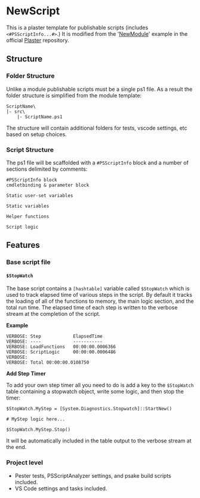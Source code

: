 # NewScript

This is a plaster template for publishable scripts (includes `<#PSScriptInfo...#>`.) It is modified from the '[NewModule](https://github.com/PowerShell/Plaster/tree/master/examples/NewModule)' example in the official [Plaster](https://github.com/PowerShell/Plaster) repository.

## Structure

### Folder Structure

Unlike a module publishable scripts must be a single ps1 file. As a result the folder structure is simplified from the module template:

```
ScriptName\
|- src\
    |- ScriptName.ps1
```

The structure will contain additional folders for tests, vscode settings, etc based on setup choices.

### Script Structure

The ps1 file will be scaffolded with a `#PSScriptInfo` block and a number of sections delimited by comments:

```
#PSScriptInfo block
cmdletbinding & parameter block

Static user-set variables

Static variables

Helper functions

Script logic
```

## Features

### Base script file

#### `$StopWatch`

The base script contains a `[hashtable]` variable called `$StopWatch` which is used to track elapsed time of various steps in the script. By default it tracks the loading of all of the functions to memory, the main logic section, and the total run time. The elapsed time of each step is written to the verbose stream at the completion of the script.

__Example__
```
VERBOSE: Step            ElapsedTime
VERBOSE: ----            -----------
VERBOSE: LoadFunctions   00:00:00.0006366
VERBOSE: ScriptLogic     00:00:00.0006486
VERBOSE:
VERBOSE: Total 00:00:00.0108750
```

__Add Step Timer__

To add your own step timer all you need to do is add a key to the `$StopWatch` table containing a stopwatch object, write some logic, and then stop the timer:

```
$StopWatch.MyStep = [System.Diagnostics.Stopwatch]::StartNew()

# MyStep logic here...

$StopWatch.MyStep.Stop()
```

It will be automatically included in the table output to the verbose stream at the end.

### Project level

- Pester tests, PSScriptAnalyzer settings, and psake build scripts included.
- VS Code settings and tasks included.
